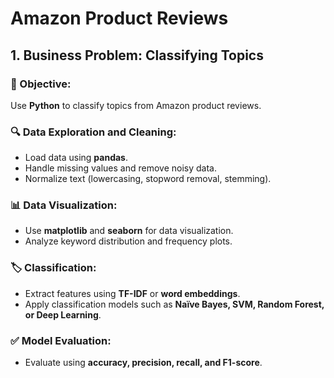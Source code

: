 # Amazon Product Reviews

## 1. Business Problem: Classifying Topics

### 📌 Objective:
Use **Python** to classify topics from Amazon product reviews.

### 🔍 Data Exploration and Cleaning:
- Load data using **pandas**.
- Handle missing values and remove noisy data.
- Normalize text (lowercasing, stopword removal, stemming).

### 📊 Data Visualization:
- Use **matplotlib** and **seaborn** for data visualization.
- Analyze keyword distribution and frequency plots.

### 🏷️ Classification:
- Extract features using **TF-IDF** or **word embeddings**.
- Apply classification models such as **Naïve Bayes, SVM, Random Forest, or Deep Learning**.

### ✅ Model Evaluation:
- Evaluate using **accuracy, precision, recall, and F1-score**.
